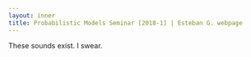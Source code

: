 ```yaml
---
layout: inner
title: Probabilistic Models Seminar [2018-1] | Esteban G. webpage
---
```


<p>These sounds exist. I swear.</p>
